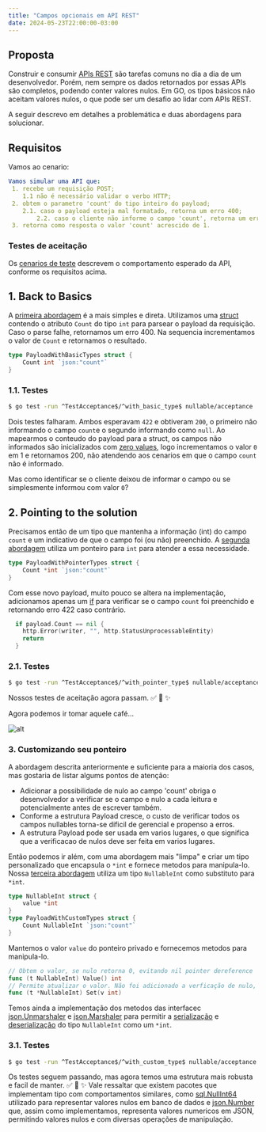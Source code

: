 ```yaml
---
title: "Campos opcionais em API REST"
date: 2024-05-23T22:00:00-03:00
---
```


## Proposta
Construir e consumir [APIs REST](https://www.redhat.com/en/topics/api/what-is-a-rest-api) são tarefas comuns no dia a dia de um desenvolvedor. Porém, nem sempre os dados retornados por essas APIs são completos, podendo conter valores nulos. Em GO, os tipos básicos não aceitam valores nulos, o que pode ser um desafio ao lidar com APIs REST.

A seguir descrevo em detalhes a problemática e duas abordagens para solucionar.

## Requisitos
Vamos ao cenario:
```yaml
Vamos simular uma API que:
 1. recebe um requisição POST;
    1.1 não é necessário validar o verbo HTTP;
 2. obtem o parametro 'count' do tipo inteiro do payload;
    2.1. caso o payload esteja mal formatado, retorna um erro 400;
		2.2. caso o cliente não informe o campo 'count', retorna um erro 422;
 3. retorna como resposta o valor 'count' acrescido de 1.
```

### Testes de aceitação
Os [cenarios de teste](https://github.com/vitorhrmiranda/HuGo/blob/hugo-pages/source/nullable_types/acceptance/types_test.go#22) descrevem o comportamento esperado da API, conforme os requisitos acima.

## 1. Back to Basics
A [primeira abordagem](https://github.com/vitorhrmiranda/HuGo/blob/hugo-pages/source/nullable_types/types/basic.go#12) é a mais simples e direta. Utilizamos uma [struct](https://github.com/vitorhrmiranda/HuGo/blob/hugo-pages/source/nullable_types/types/basic.go#8) contendo o atributo `Count` do tipo `int` para parsear o payload da requisição. Caso o parse falhe, retornamos um erro 400. Na sequencia incrementamos o valor de `Count` e retornamos o resultado.
```go
type PayloadWithBasicTypes struct {
	Count int `json:"count"`
}
```

### 1.1. Testes
```bash
$ go test -run ^TestAcceptance$/^with_basic_type$ nullable/acceptance
```
Dois testes falharam. Ambos esperavam `422` e obtiveram `200`, o primeiro não informando o campo `count`e o segundo informando como `null`. Ao mapearmos o conteudo do payload para a struct, os campos não informados são inicializados com [zero values](https://go.dev/tour/basics/12), logo incrementamos o valor `0` em 1 e retornamos 200, não atendendo aos cenarios em que o campo `count` não é informado.

Mas como identificar se o cliente deixou de informar o campo ou se simplesmente informou com valor `0`?

## 2. Pointing to the solution
Precisamos então de um tipo que mantenha a informação (int) do campo `count` e um indicativo de que o campo foi (ou não) preenchido. A [segunda abordagem](https://github.com/vitorhrmiranda/HuGo/blob/hugo-pages/source/nullable_types/types/pointer.go#12) utiliza um ponteiro para `int` para atender a essa necessidade.

```go
type PayloadWithPointerTypes struct {
	Count *int `json:"count"`
}
```
Com esse novo payload, muito pouco se altera na implementação, adicionamos apenas um [if](https://github.com/vitorhrmiranda/HuGo/blob/hugo-pages/source/nullable_types/types/pointer.go#19) para verificar se o campo `count` foi preenchido e retornando erro 422 caso contrário.
```go
  if payload.Count == nil {
    http.Error(writer, "", http.StatusUnprocessableEntity)
    return
  }
```

### 2.1. Testes
```bash
$ go test -run ^TestAcceptance$/^with_pointer_type$ nullable/acceptance
```
Nossos testes de aceitação agora passam. ✅ 🎉 ✨

Agora podemos ir tomar aquele café...

![alt](./ou_sera_que_nao.jpg)


### 3. Customizando seu ponteiro
A abordagem descrita anteriormente e suficiente para a maioria dos casos, mas gostaria de listar algums pontos de atenção:
  - Adicionar a possibilidade de nulo ao campo 'count' obriga o desenvolvedor a verificar se o campo e nulo a cada leitura e potencialmente antes de escrever também.
  - Conforme a estrutura Payload cresce, o custo de verificar todos os campos nullables torna-se dificil de gerencial e propenso a erros.
  - A estrutura Payload pode ser usada em varios lugares, o que significa que a verificacao de nulos deve ser feita em varios lugares.

Então podemos ir além, com uma abordagem mais "limpa" e criar um tipo personalizado que encapsula o `*int` e fornece metodos para manipula-lo.
Nossa [terceira abordagem](https://github.com/vitorhrmiranda/HuGo/blob/hugo-pages/source/nullable_types/types/custom.go#40) utiliza um tipo `NullableInt` como substituto para `*int`.
```go
type NullableInt struct {
	value *int
}
type PayloadWithCustomTypes struct {
	Count NullableInt `json:"count"`
}
```

Mantemos o valor `value` do ponteiro privado e fornecemos metodos para manipula-lo.
```go
// Obtem o valor, se nulo retorna 0, evitando nil pointer dereference
func (t NullableInt) Value() int
// Permite atualizar o valor. Não foi adicionado a verficação de nulo, mas em situações reais seria necessario.
func (t *NullableInt) Set(v int)
```

Temos ainda a implementação dos metodos das interfacec [json.Unmarshaler](https://pkg.go.dev/encoding/json#Unmarshaler) e [json.Marshaler](https://pkg.go.dev/encoding/json#Marshaler) para permitir a [serialização](https://github.com/vitorhrmiranda/HuGo/blob/hugo-pages/source/nullable_types/types/custom.go#31) e [deserialização](https://github.com/vitorhrmiranda/HuGo/blob/hugo-pages/source/nullable_types/types/custom.go#27) do tipo `NullableInt` como um `*int`.

### 3.1. Testes
```bash
$ go test -run ^TestAcceptance$/^with_custom_type$ nullable/acceptance
```
Os testes seguem passando, mas agora temos uma estrutura mais robusta e facil de manter. ✅ 🎉 ✨
Vale ressaltar que existem pacotes que implementam tipo com comportamentos similares, como [sql.NullInt64](https://pkg.go.dev/database/sql#NullInt64) utilizado para representar valores nulos em banco de dados e [json.Number](https://pkg.go.dev/encoding/json#Number) que, assim como implementamos, representa valores numericos em JSON, permitindo valores nulos e com diversas operações de manipulação.
